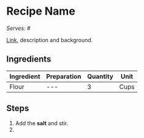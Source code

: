 # Recipe Name
*Serves: #*

[Link](linkexample.com), description and background.

## Ingredients
| Ingredient | Preparation | Quantity | Unit |
| ---------- | ----------- | -------- | ---- |
| Flour | --- | 3 | Cups |

## Steps
1. Add the **salt** and stir.
2. 
